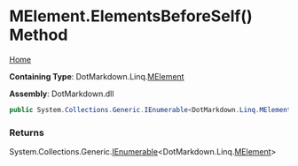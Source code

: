 # MElement\.ElementsBeforeSelf\(\) Method

[Home](../../../../README.md)

**Containing Type**: DotMarkdown\.Linq\.[MElement](../README.md)

**Assembly**: DotMarkdown\.dll

```csharp
public System.Collections.Generic.IEnumerable<DotMarkdown.Linq.MElement> ElementsBeforeSelf()
```

### Returns

System\.Collections\.Generic\.[IEnumerable](https://docs.microsoft.com/en-us/dotnet/api/system.collections.generic.ienumerable-1)\<DotMarkdown\.Linq\.[MElement](../README.md)>

